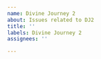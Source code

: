 ```yaml
---
name: Divine Journey 2
about: Issues related to DJ2
title: ''
labels: Divine Journey 2
assignees: ''

---
```



